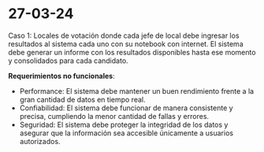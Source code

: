 # 27-03-24
Caso 1: Locales de votación donde cada jefe de local debe ingresar los resultados al sistema cada uno con su notebook con internet. El sistema debe generar un informe con los resultados disponibles hasta ese momento y consolidados para cada candidato.

**Requerimientos no funcionales**: 
- Performance: El sistema debe mantener un buen rendimiento frente a la gran cantidad de datos en tiempo real.
- Confiabilidad: El sistema debe funcionar de manera consistente y precisa, cumpliendo la menor cantidad de fallas y errores.
- Seguridad: El sistema debe proteger la integridad de los datos y asegurar que la información sea accesible únicamente a usuarios autorizados.